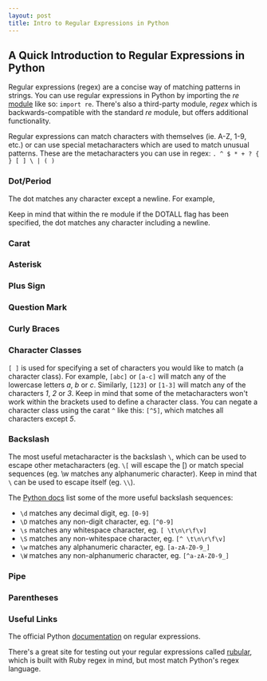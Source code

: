 ```yaml
---
layout: post
title: Intro to Regular Expressions in Python
---
```


## A Quick Introduction to Regular Expressions in Python

Regular expressions (regex) are a concise way of matching patterns in strings. You can use regular expressions in Python by importing the _re_ [module](https://docs.python.org/3/library/re.html#module-re) like so: `import re`. There's also a third-party module, _regex_ which is backwards-compatible with the standard _re_ module, but offers additional functionality. 

Regular expressions can match characters with themselves (ie. A-Z, 1-9, etc.) or can use special metacharacters which are used to match unusual patterns. These are the metacharacters you can use in regex: `. ^ $ * + ? { } [ ] \ | ( )`

### Dot/Period

The dot matches any character except a newline. For example, 

Keep in mind that within the re module if the DOTALL flag has been specified, the dot matches any character including a newline.

### Carat

### Asterisk

### Plus Sign

### Question Mark

### Curly Braces

### Character Classes
`[ ]` is used for specifying a set of characters you would like to match (a character class). For example, `[abc]` or `[a-c]` will match any of the lowercase letters _a_, _b_ or _c_. Similarly, `[123]` or `[1-3]` will match any of the characters _1_, _2_ or _3_. Keep in mind that some of the metacharacters won't work within the brackets used to define a character class. You can negate a character class using the carat `^` like this: `[^5]`, which matches all characters except _5_. 

### Backslash
The most useful metacharacter is the backslash `\`, which can be used to escape other metacharacters (eg. `\[` will escape the [) or match special sequences (eg. \w matches any alphanumeric character). Keep in mind that `\` can be used to escape itself (eg. `\\`).

The [Python docs](https://docs.python.org/3/howto/regex.html) list some of the more useful backslash sequences:

* `\d` matches any decimal digit, eg. `[0-9]`
* `\D` matches any non-digit character, eg. `[^0-9]`
* `\s` matches any whitespace character, eg. `[ \t\n\r\f\v]`
* `\S` matches any non-whitespace character, eg. `[^ \t\n\r\f\v]`
* `\w` matches any alphanumeric character, eg. `[a-zA-Z0-9_]`
* `\W` matches any non-alphanumeric character, eg. `[^a-zA-Z0-9_]`

### Pipe

### Parentheses

### Useful Links

The official Python [documentation](https://docs.python.org/3/howto/regex.html) on regular expressions. 

There's a great site for testing out your regular expressions called [rubular](http://rubular.com/), which is built with Ruby regex in mind, but most match Python's regex language. 
